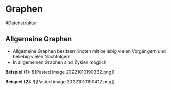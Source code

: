 # Graphen
#Datenstruktur 
## Allgemeine Graphen
- Allgemeine Graphen besitzen Knoten mit beliebig vielen Vorgängern und beliebig vielen Nachfolgern
- In allgemeinen Graphen sind Zyklen möglich

**Beispiel (1):**
![[Pasted image 20221010190332.png]]

**Beispiel (2):**
![[Pasted image 20221010190412.png]]